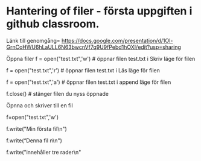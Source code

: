 # Hantering of filer - första uppgiften i github classroom.
Länk till genomgång= https://docs.google.com/presentation/d/1Ol-GrnCoHWU6hLaULL6N63bwcnVf7q9U9fPebd1hOXI/edit?usp=sharing

Öppna filer
f = open("test.txt",'w')  # öppnar filen test.txt i Skriv läge för filen 

f = open("test.txt",'r')  # öppnar filen test.txt i Läs läge för filen

f = open("test.txt",'a')  # öppnar filen test.txt i append läge för filen

f.close() # stänger filen du nyss öppnade 


Öpnna och skriver till en fil 

f=open("test.txt",'w')

f.write("Min första fil\n")

f.write(“Denna fil n\n")

f.write("innehåller tre rader\n"

